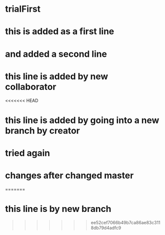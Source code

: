 # trialFirst

# this is added as a first line

# and added a second line

# this line is added by new collaborator

<<<<<<< HEAD
# this line is added by going into a new branch by creator

# tried again

# changes after changed master

=======
# this line is by new branch
>>>>>>> ee52cef7066b49b7ca86ae83c3118db79d4adfc9
